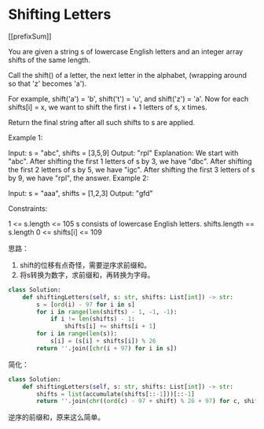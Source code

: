 # Shifting Letters

[[prefixSum]]

You are given a string s of lowercase English letters and an integer array shifts of the same length.

Call the shift() of a letter, the next letter in the alphabet, (wrapping around so that 'z' becomes 'a').

For example, shift('a') = 'b', shift('t') = 'u', and shift('z') = 'a'.
Now for each shifts[i] = x, we want to shift the first i + 1 letters of s, x times.

Return the final string after all such shifts to s are applied.

Example 1:

Input: s = "abc", shifts = [3,5,9]
Output: "rpl"
Explanation: We start with "abc".
After shifting the first 1 letters of s by 3, we have "dbc".
After shifting the first 2 letters of s by 5, we have "igc".
After shifting the first 3 letters of s by 9, we have "rpl", the answer.
Example 2:

Input: s = "aaa", shifts = [1,2,3]
Output: "gfd"

Constraints:

1 <= s.length <= 105
s consists of lowercase English letters.
shifts.length == s.length
0 <= shifts[i] <= 109

思路：

1. shift的位移有点奇怪，需要逆序求前缀和。
2. 将s转换为数字，求前缀和，再转换为字母。

```python
class Solution:
    def shiftingLetters(self, s: str, shifts: List[int]) -> str:
        s = [ord(i) - 97 for i in s]
        for i in range(len(shifts) - 1, -1, -1):
            if i != len(shifts) - 1:
                shifts[i] += shifts[i + 1]
        for i in range(len(s)):
            s[i] = (s[i] + shifts[i]) % 26
        return ''.join([chr(i + 97) for i in s])
```

简化：

```python
class Solution:
    def shiftingLetters(self, s: str, shifts: List[int]) -> str:
        shifts = list(accumulate(shifts[::-1]))[::-1]
        return ''.join(chr((ord(c) - 97 + shift) % 26 + 97) for c, shift in zip(s, shifts))
```

逆序的前缀和，原来这么简单。
